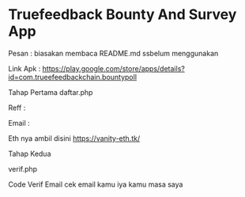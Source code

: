 # Truefeedback Bounty And Survey App

Pesan : biasakan membaca README.md ssbelum menggunakan

Link Apk : https://play.google.com/store/apps/details?id=com.trueefeedbackchain.bountypoll

Tahap Pertama 
daftar.php

Reff :

Email :

Eth nya ambil disini https://vanity-eth.tk/


Tahap Kedua

verif.php

Code Verif Email cek email kamu iya kamu masa saya
